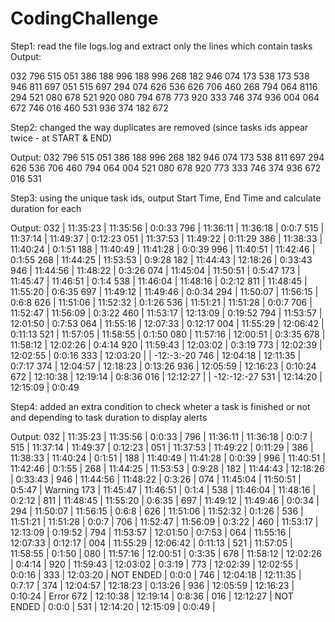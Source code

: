 # CodingChallenge
Step1: read the file logs.log and extract only the lines which contain tasks
Output:

032 796 515 051 386 188 996 188 996 268 182 946 074 173 538 173 538 946 811 697 051 515 697 294 074 626 536 626 706 460 268 794 064 8116 294 521 080 678 521 920 080 794 678 773 920 333 746 374 936 004 064 672 746 016 460 531 936 374 182 672

Step2: changed the way duplicates are removed (since tasks ids appear twice - at START & END)

Output:
032 796 515 051 386 188 996 268 182 946 074 173 538 811 697 294 626 536 706 460 794 064 004 521 080 678 920 773 333 746 374 936 672 016 531


Step3: using the unique task ids, output Start Time, End Time and calculate duration for each

Output:
032 | 11:35:23 | 11:35:56 | 0:0:33
796 | 11:36:11 | 11:36:18 | 0:0:7
515 | 11:37:14 | 11:49:37 | 0:12:23
051 | 11:37:53 | 11:49:22 | 0:11:29
386 | 11:38:33 | 11:40:24 | 0:1:51
188 | 11:40:49 | 11:41:28 | 0:0:39
996 | 11:40:51 | 11:42:46 | 0:1:55
268 | 11:44:25 | 11:53:53 | 0:9:28
182 | 11:44:43 | 12:18:26 | 0:33:43
946 | 11:44:56 | 11:48:22 | 0:3:26
074 | 11:45:04 | 11:50:51 | 0:5:47
173 | 11:45:47 | 11:46:51 | 0:1:4
538 | 11:46:04 | 11:48:16 | 0:2:12
811 | 11:48:45 | 11:55:20 | 0:6:35
697 | 11:49:12 | 11:49:46 | 0:0:34
294 | 11:50:07 | 11:56:15 | 0:6:8
626 | 11:51:06 | 11:52:32 | 0:1:26
536 | 11:51:21 | 11:51:28 | 0:0:7
706 | 11:52:47 | 11:56:09 | 0:3:22
460 | 11:53:17 | 12:13:09 | 0:19:52
794 | 11:53:57 | 12:01:50 | 0:7:53
064 | 11:55:16 | 12:07:33 | 0:12:17
004 | 11:55:29 | 12:06:42 | 0:11:13
521 | 11:57:05 | 11:58:55 | 0:1:50
080 | 11:57:16 | 12:00:51 | 0:3:35
678 | 11:58:12 | 12:02:26 | 0:4:14
920 | 11:59:43 | 12:03:02 | 0:3:19
773 | 12:02:39 | 12:02:55 | 0:0:16
333 | 12:03:20 |  | -12:-3:-20
746 | 12:04:18 | 12:11:35 | 0:7:17
374 | 12:04:57 | 12:18:23 | 0:13:26
936 | 12:05:59 | 12:16:23 | 0:10:24
672 | 12:10:38 | 12:19:14 | 0:8:36
016 | 12:12:27 |  | -12:-12:-27
531 | 12:14:20 | 12:15:09 | 0:0:49

Step4: added an extra condition to check wheter a task is finished or not and depending to task duration to display alerts

Output:
032 | 11:35:23 | 11:35:56 | 0:0:33 |
796 | 11:36:11 | 11:36:18 | 0:0:7 |
515 | 11:37:14 | 11:49:37 | 0:12:23 |
051 | 11:37:53 | 11:49:22 | 0:11:29 |
386 | 11:38:33 | 11:40:24 | 0:1:51 |
188 | 11:40:49 | 11:41:28 | 0:0:39 |
996 | 11:40:51 | 11:42:46 | 0:1:55 |
268 | 11:44:25 | 11:53:53 | 0:9:28 |
182 | 11:44:43 | 12:18:26 | 0:33:43 |
946 | 11:44:56 | 11:48:22 | 0:3:26 |
074 | 11:45:04 | 11:50:51 | 0:5:47 | Warning
173 | 11:45:47 | 11:46:51 | 0:1:4 |
538 | 11:46:04 | 11:48:16 | 0:2:12 |
811 | 11:48:45 | 11:55:20 | 0:6:35 |
697 | 11:49:12 | 11:49:46 | 0:0:34 |
294 | 11:50:07 | 11:56:15 | 0:6:8 |
626 | 11:51:06 | 11:52:32 | 0:1:26 |
536 | 11:51:21 | 11:51:28 | 0:0:7 |
706 | 11:52:47 | 11:56:09 | 0:3:22 |
460 | 11:53:17 | 12:13:09 | 0:19:52 |
794 | 11:53:57 | 12:01:50 | 0:7:53 |
064 | 11:55:16 | 12:07:33 | 0:12:17 |
004 | 11:55:29 | 12:06:42 | 0:11:13 |
521 | 11:57:05 | 11:58:55 | 0:1:50 |
080 | 11:57:16 | 12:00:51 | 0:3:35 |
678 | 11:58:12 | 12:02:26 | 0:4:14 |
920 | 11:59:43 | 12:03:02 | 0:3:19 |
773 | 12:02:39 | 12:02:55 | 0:0:16 |
333 | 12:03:20 | NOT ENDED | 0:0:0 |
746 | 12:04:18 | 12:11:35 | 0:7:17 |
374 | 12:04:57 | 12:18:23 | 0:13:26 |
936 | 12:05:59 | 12:16:23 | 0:10:24 | Error
672 | 12:10:38 | 12:19:14 | 0:8:36 |
016 | 12:12:27 | NOT ENDED | 0:0:0 |
531 | 12:14:20 | 12:15:09 | 0:0:49 |
